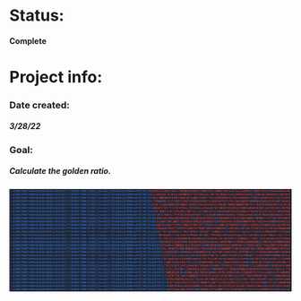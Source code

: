 # Status:
#### Complete
# Project info:
### Date created:
##### 3/28/22
### Goal:
##### Calculate the golden ratio.

![Example of project](https://github.com/coltonk1/Code/blob/main/Golden%20Ratio/example-image.png)